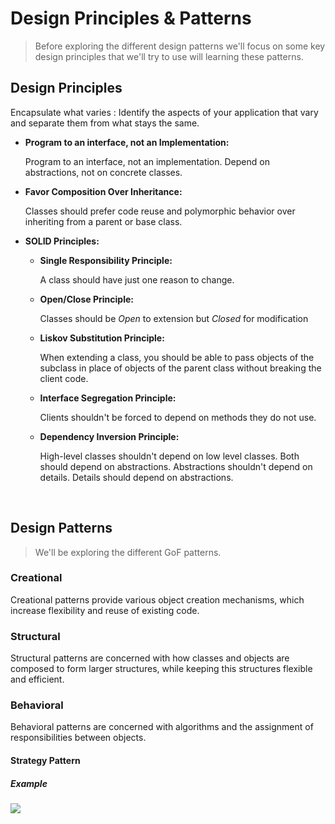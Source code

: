# Design Principles & Patterns

> Before exploring the different design patterns we'll focus on some key design principles that we'll try to use will learning these patterns.

## Design Principles

Encapsulate what varies
:    Identify the aspects of your application that vary and separate them from what stays the same.
  
- **Program to an interface, not an Implementation:**

  Program to an interface, not an implementation. Depend on abstractions, not on concrete classes.
  
- **Favor Composition Over Inheritance:**

  Classes should prefer code reuse and polymorphic behavior over inheriting from a parent or base class.

- **SOLID Principles:**
  - **Single Responsibility Principle:**

    A class should have just one reason to change.
  - **Open/Close Principle:**

    Classes should be _Open_ to extension but _Closed_ for modification
  - **Liskov Substitution Principle:**

    When extending a class, you should be able to pass objects of the subclass in place of objects of the parent class without breaking the client code.
  - **Interface Segregation Principle:**

    Clients shouldn't be forced to depend on methods they do not use.
  - **Dependency Inversion Principle:**
  
    High-level classes shouldn't depend on low level classes. Both should depend on abstractions. Abstractions shouldn't depend on details. Details should depend on abstractions.

<br>

## Design Patterns

> We'll be exploring the different GoF patterns.

### Creational
Creational patterns provide various object creation mechanisms, which increase flexibility and reuse of existing code.

### Structural
Structural patterns are concerned with how classes and objects are composed to form larger structures, while keeping this structures flexible and efficient.

### Behavioral 
Behavioral patterns are concerned with algorithms and the assignment of responsibilities between objects.

#### Strategy Pattern 

##### Example 
<img src="./.images/strategy.png">
